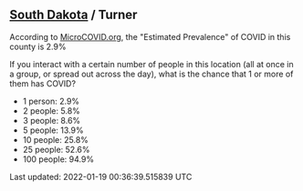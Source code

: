 
## [South Dakota](/united-states/south-dakota) / Turner

According to [MicroCOVID.org](http://microcovid.org),
the "Estimated Prevalence" of COVID in this county is 2.9%

If you interact with a certain number of people in this location
(all at once in a group, or spread out across the day), what is the chance that
1 or more of them has COVID?

- 1 person: 2.9%
- 2 people: 5.8%
- 3 people: 8.6%
- 5 people: 13.9%
- 10 people: 25.8%
- 25 people: 52.6%
- 100 people: 94.9%

Last updated: 2022-01-19 00:36:39.515839 UTC
